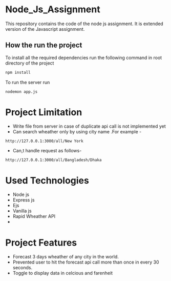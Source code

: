 # Node_Js_Assignment
This repository contains the code of the node js assignment. It is extended version of the Javascript assignment.
## How the run the project
To install all the required dependencies run the following command in root directory of the project
```sh
npm install
```
To run the server run
```sh
nodemon app.js
```
# Project Limitation
* Write file from server in case of duplicate api call is not implemented yet
* Can search wheather only by using city name .For example -
```
http://127.0.0.1:3000/all/New York
```
* Can,t handle request as follows-
```
http://127.0.0.1:3000/all/Bangladesh/Dhaka
```

# Used Technologies
* Node js
* Express js
* Ejs
* Vanilla js
* Rapid Wheather API
* 

# Project Features
* Forecast 3 days wheather of any city in the world.
* Prevented user to hit the forecast api call more than once in every 30 seconds.
* Toggle to display data in celcious and farenheit

